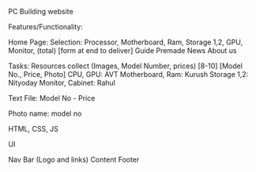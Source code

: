 PC Building website

Features/Functionality:

Home Page:
	Selection: Processor, Motherboard, Ram, Storage 1,2, GPU, Monitor, (total) [form at end to deliver]
	Guide
	Premade
	News
	About us



Tasks:
Resources collect (Images, Model Number, prices) [8-10] [Model No., Price, Photo]
	CPU, GPU: AVT
	Motherboard, Ram: Kurush
	Storage 1,2: Nityoday
	Monitor, Cabinet: Rahul 

Text File:
Model No - Price

Photo name: model no


HTML, CSS, JS

UI

Nav Bar (Logo and links)
Content
Footer

